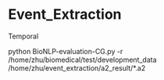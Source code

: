 # Event_Extraction
Temporal

python BioNLP-evaluation-CG.py -r /home/zhu/biomedical/test/development_data /home/zhu/event_extraction/a2_result/*.a2
